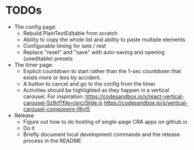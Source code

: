 # TODOs

- The config page: 
  - Rebuild PlainTextEditable from scratch
  - Ability to copy the whole list and ability to paste multiple elements
  - Configurable timing for sets / rest
  - Replace "reset" and "save" with auto-saving and opening (uneditable) presets
- The timer page:
  - Explicit countdown to start rather than the 1-sec countdown that exists more
  or less by accident.
  - A button to cancel and go to the config from the timer
  - Activities should be highlighted as they happen in a vertical carousel. For
  inspiration:
  https://codesandbox.io/s/react-vertical-carousel-5z9rf?file=/src/Slide.js
  https://codesandbox.io/s/vertical-carousel-component-f8yt5
- Release
  - Figure out how to do hosting of single-page CRA apps on github.io
  - Do it
  - Briefly document local development commands and the release process in the README
